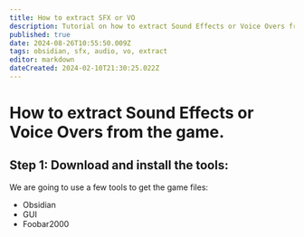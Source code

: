 ```yaml
---
title: How to extract SFX or VO
description: Tutorial on how to extract Sound Effects or Voice Overs from the game
published: true
date: 2024-08-26T10:55:50.009Z
tags: obsidian, sfx, audio, vo, extract
editor: markdown
dateCreated: 2024-02-10T21:30:25.022Z
---
```


# How to extract Sound Effects or Voice Overs from the game.
## Step 1: Download and install the tools:
We are going to use a few tools to get the game files:
- Obsidian
- GUI
- Foobar2000
